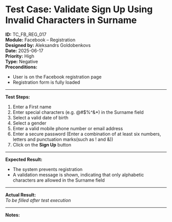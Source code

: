 # Test Case: Validate Sign Up Using Invalid Characters in Surname

**ID:** TC_FB_REG_017  
**Module:** Facebook – Registration  
**Designed by:** Aleksandrs Goldobenkovs  
**Date:** 2025-06-17  
**Priority:** High  
**Type:** Negative  
**Preconditions:**  
- User is on the Facebook registration page  
- Registration form is fully loaded

---

**Test Steps:**

1. Enter a First name
2. Enter special characters (e.g. @#$%^&*) in the Surname field
3. Select a valid date of birth
4. Select a gender  
5. Enter a valid mobile phone number or email address
6. Enter a secure password (Enter a combination of at least six numbers, letters and punctuation marks(such as ! and &))  
7. Click on the **Sign Up** button

---

**Expected Result:**  
- The system prevents registration
- A validation message is shown, indicating that only alphabetic characters are allowed in the Surname field

---

**Actual Result:**  
_To be filled after test execution_

---

**Notes:**    


